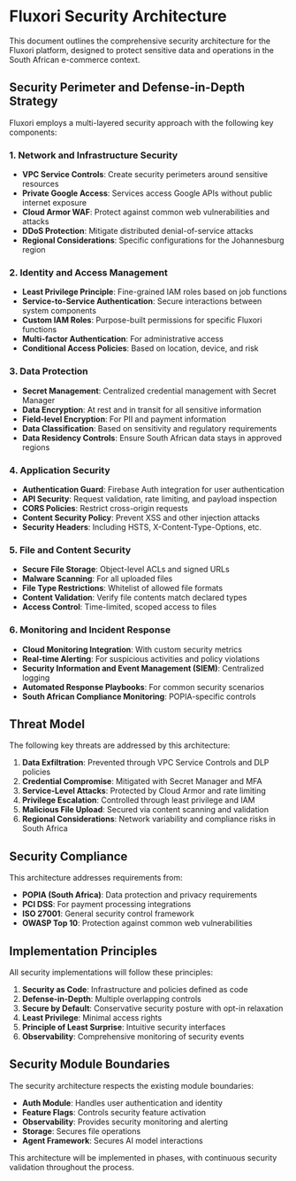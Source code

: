 # Fluxori Security Architecture

This document outlines the comprehensive security architecture for the Fluxori platform, designed to protect sensitive data and operations in the South African e-commerce context.

## Security Perimeter and Defense-in-Depth Strategy

Fluxori employs a multi-layered security approach with the following key components:

### 1. Network and Infrastructure Security

- **VPC Service Controls**: Create security perimeters around sensitive resources
- **Private Google Access**: Services access Google APIs without public internet exposure
- **Cloud Armor WAF**: Protect against common web vulnerabilities and attacks
- **DDoS Protection**: Mitigate distributed denial-of-service attacks
- **Regional Considerations**: Specific configurations for the Johannesburg region

### 2. Identity and Access Management

- **Least Privilege Principle**: Fine-grained IAM roles based on job functions
- **Service-to-Service Authentication**: Secure interactions between system components
- **Custom IAM Roles**: Purpose-built permissions for specific Fluxori functions
- **Multi-factor Authentication**: For administrative access
- **Conditional Access Policies**: Based on location, device, and risk

### 3. Data Protection

- **Secret Management**: Centralized credential management with Secret Manager
- **Data Encryption**: At rest and in transit for all sensitive information
- **Field-level Encryption**: For PII and payment information
- **Data Classification**: Based on sensitivity and regulatory requirements
- **Data Residency Controls**: Ensure South African data stays in approved regions

### 4. Application Security

- **Authentication Guard**: Firebase Auth integration for user authentication
- **API Security**: Request validation, rate limiting, and payload inspection
- **CORS Policies**: Restrict cross-origin requests
- **Content Security Policy**: Prevent XSS and other injection attacks
- **Security Headers**: Including HSTS, X-Content-Type-Options, etc.

### 5. File and Content Security

- **Secure File Storage**: Object-level ACLs and signed URLs
- **Malware Scanning**: For all uploaded files
- **File Type Restrictions**: Whitelist of allowed file formats
- **Content Validation**: Verify file contents match declared types
- **Access Control**: Time-limited, scoped access to files

### 6. Monitoring and Incident Response

- **Cloud Monitoring Integration**: With custom security metrics
- **Real-time Alerting**: For suspicious activities and policy violations
- **Security Information and Event Management (SIEM)**: Centralized logging
- **Automated Response Playbooks**: For common security scenarios
- **South African Compliance Monitoring**: POPIA-specific controls

## Threat Model

The following key threats are addressed by this architecture:

1. **Data Exfiltration**: Prevented through VPC Service Controls and DLP policies
2. **Credential Compromise**: Mitigated with Secret Manager and MFA
3. **Service-Level Attacks**: Protected by Cloud Armor and rate limiting
4. **Privilege Escalation**: Controlled through least privilege and IAM
5. **Malicious File Upload**: Secured via content scanning and validation
6. **Regional Considerations**: Network variability and compliance risks in South Africa

## Security Compliance

This architecture addresses requirements from:

- **POPIA (South Africa)**: Data protection and privacy requirements
- **PCI DSS**: For payment processing integrations
- **ISO 27001**: General security control framework
- **OWASP Top 10**: Protection against common web vulnerabilities

## Implementation Principles

All security implementations will follow these principles:

1. **Security as Code**: Infrastructure and policies defined as code
2. **Defense-in-Depth**: Multiple overlapping controls
3. **Secure by Default**: Conservative security posture with opt-in relaxation
4. **Least Privilege**: Minimal access rights
5. **Principle of Least Surprise**: Intuitive security interfaces
6. **Observability**: Comprehensive monitoring of security events

## Security Module Boundaries

The security architecture respects the existing module boundaries:

- **Auth Module**: Handles user authentication and identity
- **Feature Flags**: Controls security feature activation
- **Observability**: Provides security monitoring and alerting
- **Storage**: Secures file operations
- **Agent Framework**: Secures AI model interactions

This architecture will be implemented in phases, with continuous security validation throughout the process.
